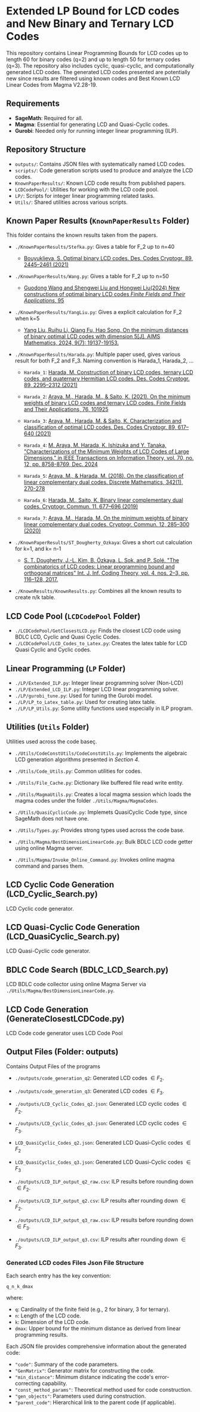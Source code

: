 # Extended LP Bound for LCD codes and New Binary and Ternary LCD Codes
This repository contains Linear Programming Bounds for LCD codes up to length 60 for binary codes (q=2) and up to length 50 for ternary codes (q=3). The repository also includes cyclic, quasi-cyclic, and computationally generated LCD codes. The generated LCD codes presented are potentially new since results are filtered using known codes and Best Known LCD Linear Codes from Magma V2.28-19.

## Requirements
- **SageMath**: Required for all.
- **Magma**: Essential for generating LCD and Quasi-Cyclic codes.
- **Gurobi**: Needed only for running integer linear programming (ILP).

## Repository Structure

- `outputs/`: Contains JSON files with systematically named LCD codes.
- `scripts/`: Code generation scripts used to produce and analyze the LCD codes.
- `KnownPaperResults/`: Known LCD code results from published papers.
- `LCDCodePool/`: Utilities for working with the LCD code pool.
- `LP/`: Scripts for integer linear programming related tasks.
- `Utils/`: Shared utilities across various scripts.

## Known Paper Results (`KnownPaperResults` Folder)
This folder contains the known results taken from the papers.
- `./KnownPaperResults/Stefka.py`: Gives a table for F_2 up to n=40
    - [Bouyuklieva, S. Optimal binary LCD codes. Des. Codes Cryptogr. 89, 2445–2461 (2021)](https://doi.org/10.1007/s10623-021-00929-w)

- `./KnownPaperResults/Wang.py`: Gives a table for F_2 up to n=50
    - [Guodong Wang and Shengwei Liu and Hongwei Liu(2024) New constructions of optimal binary LCD codes *Finite Fields and Their Applications*, 95](https://doi.org/10.1016/j.ffa.2024.102381)

- `./KnownPaperResults/YangLiu.py`: Gives a explicit calculation for F_2 when k=5
    - [Yang Liu, Ruihu Li, Qiang Fu, Hao Song. On the minimum distances of binary optimal LCD codes with dimension 5[J]. AIMS Mathematics, 2024, 9(7): 19137-19153.](https://doi.org/10.3934/math.2024933)

- `./KnownPaperResults/Harada.py`: Multiple paper used, gives various result for both F_2 and F_3. Naming convention is Harada_1, Harada_2, ...
    - `Harada_1`: [Harada, M. Construction of binary LCD codes, ternary LCD codes, and quaternary Hermitian LCD codes. Des. Codes Cryptogr. 89, 2295–2312 (2021)](https://doi.org/10.1007/s10623-021-00916-1)
    
    - `Harada_2`: [Araya, M., Harada, M., \& Saito, K. (2021). On the minimum weights of binary LCD codes and ternary LCD codes. Finite Fields and Their Applications, 76, 101925](https://doi.org/10.1016/j.ffa.2021.101925)

    - `Harada_3`: [Araya, M., Harada, M. \& Saito, K. Characterization and classification of optimal LCD codes. Des. Codes Cryptogr. 89, 617–640 (2021)](https://doi.org/10.1007/s10623-020-00834-8)
    
    - `Harada_4`: [M. Araya, M. Harada, K. Ishizuka and Y. Tanaka, "Characterizations of the Minimum Weights of LCD Codes of Large Dimensions," in IEEE Transactions on Information Theory, vol. 70, no. 12, pp. 8758-8769, Dec. 2024](https://doi.org/10.1109/TIT.2024.3483218)
    
    - `Harada_5`: [Araya, M., \& Harada, M. (2018). On the classification of linear complementary dual codes. Discrete Mathematics, 342(1), 270-278](https://doi.org10.1016/j.disc.2018.09.034)

    - `Harada_6`: [Harada, M., Saito, K. Binary linear complementary dual codes. Cryptogr. Commun. 11, 677–696 (2019)](https://doi.org/10.1007/s12095-018-0319-0)


    - `Harada_7`: [Araya, M., Harada, M. On the minimum weights of binary linear complementary dual codes. Cryptogr. Commun. 12, 285–300 (2020)](https://doi.org10.1007/s12095-019-00402-5)

- `./KnownPaperResults/ST_Dougherty_Ozkaya`: Gives a short cut calculation for k=1, and k= n-1
    - [S. T. Dougherty, J.-L. Kim, B. Özkaya, L. Sok, and P. Solé, "The combinatorics of LCD codes: Linear programming bound and orthogonal matrices" Int. J. Inf. Coding Theory, vol. 4, nos. 2–3, pp. 116–128, 2017.](https://doi.org/10.48550/arXiv.1506.01955)

- `./KnownResults/KnownResults.py`: Combines all the known results to create n/k table.

## LCD Code Pool (`LCDCodePool` Folder)
- `./LCDCodePool/GetClosestLCD.py`: Finds the closest LCD code using BDLC LCD, Cyclic and Quasi Cyclic Codes.
- `./LCDCodePool/LCD_Codes_to_Latex.py`: Creates the latex table for LCD Quasi Cyclic and Cyclic codes.

## Linear Programming (`LP` Folder)
- `./LP/Extended_ILP.py`: Integer linear programming solver (Non-LCD) 
- `./LP/Extended_LCD_ILP.py`: Integer LCD linear programming solver.
- `./LP/gurobi_tune.py`: Used for tuning the Gurobi model.
- `./LP/LP_to_Latex_table.py`: Used for creating latex table. 
- `./LP/LP_Utils.py`: Some utility functions used especially in ILP program.

## Utilities (`Utils` Folder)
Utilities used across the code baseç.
- `./Utils/CodeConstUtils/CodeConstUtils.py`: Implements the algebraic LCD generation algorithms presented in *Section 4*.

- `./Utils/Code_Utils.py`: Common utilities for codes.

- `./Utils/File_Cache.py`: Dictionary like buffered file read write entity.

- `./Utils/MagmaUtils.py`: Creates a local magma session which loads the magma codes under the folder `./Utils/Magma/MagmaCodes`.

- `./Utils/QuasiCyclicCode.py`: Implemets QuasiCyclic Code type, since SageMath does not have one.

- `./Utils/Types.py`: Provides strong types used across the code base.

- `./Utils/Magma/BestDimensionLinearCode.py`: Bulk BDLC LCD code getter using online Magma server.

- `./Utils/Magma/Invoke_Online_Command.py`: Invokes online magma command and parses them.


## LCD Cyclic Code Generation (LCD_Cyclic_Search.py)
LCD Cyclic code generator.

## LCD Quasi-Cyclic Code Generation (LCD_QuasiCyclic_Search.py)
LCD Quasi-Cyclic code generator.

## BDLC Code Search (BDLC_LCD_Search.py)
LCD BDLC code collector using online Magma Server via `./Utils/Magma/BestDimensionLinearCode.py`.

## LCD Code Generation (GenerateClosestLCDCode.py)
LCD Code code generator uses LCD Code Pool

## Output Files (Folder: outputs)
Contains Output Files of the programs
- `./outputs/code_generation_q2`: Generated LCD codes $`\in F_2`$.
- `./outputs/code_generation_q3`: Generated LCD codes $`\in F_3`$.

- `./outputs/LCD_Cyclic_Codes_q2.json`: Generated LCD cyclic codes $`\in F_2`$.
- `./outputs/LCD_Cyclic_Codes_q3.json`: Generated LCD cyclic codes $`\in F_3`$.

- `LCD_QuasiCyclic_Codes_q2.json`: Generated LCD Quasi-Cyclic codes $`\in F_2`$
- `LCD_QuasiCyclic_Codes_q3.json`: Generated LCD Quasi-Cyclic codes $`\in F_3`$

- `./outputs/LCD_ILP_output_q2_raw.csv`: ILP results before rounding down $`\in F_2`$.
- `./outputs/LCD_ILP_output_q2.csv`: ILP results after rounding down $`\in F_2`$.

- `./outputs/LCD_ILP_output_q3_raw.csv`: ILP results before rounding down $`\in F_3`$.
- `./outputs/LCD_ILP_output_q3.csv`: ILP results after rounding down $`\in F_3`$.


### Generated LCD codes Files Json File Structure

Each search entry has the key convention:
```
q_n_k_dmax
```
where:
- `q`: Cardinality of the finite field (e.g., 2 for binary, 3 for ternary).
- `n`: Length of the LCD code.
- `k`: Dimension of the LCD code.
- `dmax`: Upper bound for the minimum distance as derived from linear programming results.

Each JSON file provides comprehensive information about the generated code:

- `"code"`: Summary of the code parameters.
- `"GenMatrix"`: Generator matrix for constructing the code.
- `"min_distance"`: Minimum distance indicating the code's error-correcting capability.
- `"const_method_params"`: Theoretical method used for code construction.
- `"gen_objects"`: Parameters used during construction.
- `"parent_code"`: Hierarchical link to the parent code (if applicable).


